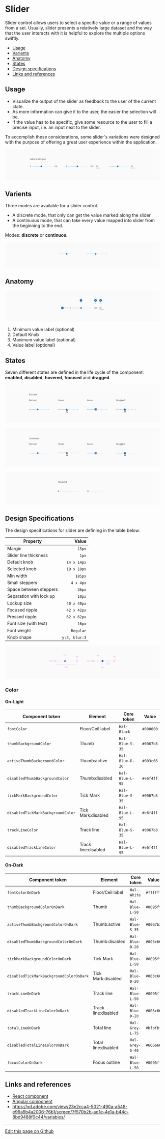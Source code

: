 # Slider

Slider control allows users to select a specific value or a range of values from a set. Usually, slider presents a relatively large dataset and the way that the user interacts with it is helpful to explore the multiple options swiftly.


* [Usage](#usage)
* [Varients](#varients)
* [Anatomy](#anatomy)
* [States](#states)
* [Design specifications](#design-specifications)
* [Links and references](#links-and-references)


## Usage

- Visualize the output of the slider as feedback to the user of the current state.
- As more information can give it to the user, the easier the selection will be.
- If the value has to be specific, give some resource to the user to fill a precise input, i.e. an input next to the slider.

To accomplish these considerations, some slider's variations were designed with the purpose of offering a great user experience within the application.

![Slider variation for special cases](images/slider_special.png)


## Varients

Three modes are available for a slider control.

- A discrete mode, that only can get the value marked along the slider
- A continuous mode, that can take every value mapped into slider from the beginning to the end.

Modes: **discrete** or **continuos**.

![Slider varients](images/slider_variants.png)


## Anatomy

![Slider Anatomy](images/slider_anatomy.png)

1. Minimum value label (optional)
2. Default Knob
3. Maximum value label (optional)
4. Value label (optional)


## States

Seven different states are defined in the life cycle of the component: **enabled**, **disabled**, **hovered**, **focused** and **dragged**.

![Slider mode discrete](images/slider_states_discrete.png)

![Slider mode continious](images/slider_states_continuos.png)

![Slider Disabled](images/slider_disabled.png)


## Design Specifications

The design specifications for slider are defining in the table below.

| Property                |         Value |
| ----------------------- | ------------: |
| Margin                  |        `15px` |
| Slider line thickness   |         `1px` |
| Default knob            |   `14 x 14px` |
| Selected knob           |   `18 x 18px` |
| Min width               |       `185px` |
| Small steppers          |     `4 x 4px` |
| Space between steppers  |        `36px` |
| Separation with lock up |        `10px` |
| Lockup size             |   `40 x 40px` |
| Focused ripple          |   `42 x 42px` |
| Pressed ripple          |   `62 x 62px` |
| Font size (with text)   |        `16px` |
| Font weight             |     `Regular` |
| Knob shape              | `y:3, blur:3` |

![Slider specifications](images/slider_specs.png)

### Color

#### On-Light

| Component token                   | Element             | Core token      | Value     |
|  --                               |  --                 |  --             |  --       |
| `fontColor`                       | Floor/Ceil label    | `Hal-Black`     | `#000000` |
| `thumbBackgroundColor`            | Thumb               | `Hal-Blue-S-35` | `#0067b3` |
| `activeThumbBackgroundColor`      | Thumb:active        | `Hal-Blue-D-20` | `#003c66` |
| `disabledThumbBackgroundColor`    | Thumb:disabled      | `Hal-Blue-L-95` | `#e6f4ff` |
| `tickMarkBackgroundColor`         | Tick Mark           | `Hal-Blue-S-35` | `#0067b3` |
| `disabledTickMarkBackgroundColor` | Tick Mark:disabled  | `Hal-Blue-L-95` | `#e6f4ff` |
| `trackLineColor`                  | Track line          | `Hal-Blue-S-35` | `#0067b3` |
| `disabledTrackLineColor`	        | Track line:disabled | `Hal-Blue-L-95` | `#e6f4ff` |

#### On-Dark

| Component token                           |   Element             |   Core token      |   Value       |
|  --                                       |  --                   |  --               |  --           |
| `fontColorOnDark`                         |   Floor/Ceil label    |   `Hal-White`     |   `#ffffff`   |
| `thumbBackgroundColorOnDark`              |   Thumb               |   `Hal-Blue-L-50` |   `#0095ff`   |
| `activeThumbBackgroundColorOnDark`        |   Thumb:active        |   `Hal-Blue-S-35` |   `#0067b3`   |
| `disabledThumbBackgroundColorOnDark`	    |   Thumb:disabled      |   `Hal-Blue-D-20` |   `#003c66`   |
| `tickMarkBackgroundColorOnDark`	          |   Tick Mark           |   `Hal-Blue-L-50` |   `#0095ff`   |
| `disabledTickMarkBackgroundColorOnDark`   |   Tick Mark:disabled  |   `Hal-Blue-D-20` |   `#003c66`   |
| `trackLineOnDark`                         |   Track line          |   `Hal-Blue-L-50` |   `#0095ff`   |
| `disabledTrackLineColorOnDark`            |   Track line:disabled |   `Hal-Blue-D-20` |   `#003c66`   |
| `totalLineOnDark`	                        |   Total line          |   `Hal-Grey-L-75` |   `#bfbfbf`   |
| `disabledTotalLineColorOnDark`            |   Total line:disabled |   `Hal-Grey-S-40` |   `#666666`   |
| `focusColorOnDark`                        |   Focus outline       |   `Hal-Blue-L-50` |   `#0095ff`   |


## Links and references

- [React component](https://developer.dxc.com/tools/react/3/#/components/slider)
- [Angular component](https://developer.dxc.com/tools/angular/3/#/components/slider)
- https://xd.adobe.com/view/23e2cca4-5021-490a-a548-e99a9b4a2006-76b1/screen/7f570b2b-ad1e-4e1a-b44c-8bd9488f0c44/variables/

____________________________________________________________

[Edit this page on Github](https://github.com/dxc-technology/halstack-style-guide/blob/master/guidelines/components/slider/README.md)
